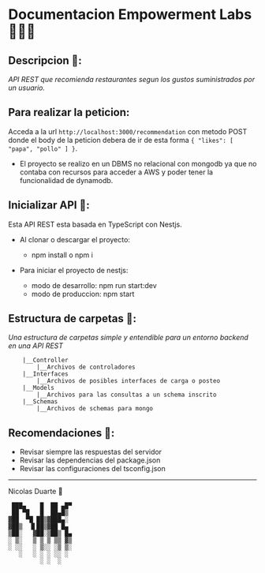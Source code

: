 # Documentacion Empowerment Labs🧑🏻‍💻
## Descripcion 📃:
_API REST que recomienda restaurantes segun los gustos suministrados por un usuario._
## Para realizar la peticion:
Acceda a la url ```http://localhost:3000/recommendation``` con metodo POST donde el body de la peticion debera de ir de esta forma ```{ "likes": [ "papa", "pollo" ] }```.

  * El proyecto se realizo en un DBMS no relacional con mongodb ya que no contaba con recursos para acceder a AWS y poder tener la funcionalidad de dynamodb.
## Inicializar API 🤯:
Esta API REST esta basada en TypeScript con Nestjs.

 * Al clonar o descargar el proyecto:
    * npm install o npm i

 * Para iniciar el proyecto de nestjs:
    * modo de desarrollo: npm run start:dev
    * modo de produccion: npm start

## Estructura de carpetas 📂:
_Una estructura de carpetas simple y entendible para un entorno backend en una API REST_
```
    |__Controller
        |__Archivos de controladores
    |__Interfaces
        |__Archivos de posibles interfaces de carga o posteo
    |__Models
        |__Archivos para las consultas a un schema inscrito
    |__Schemas
        |__Archivos de schemas para mongo
```
## Recomendaciones 👀:
* Revisar siempre las respuestas del servidor
* Revisar las dependencias del package.json
* Revisar las configuraciones del tsconfig.json
---
Nicolas Duarte 🎉
```
 ███▄    █  ██ ▄█▀
 ██ ▀█   █  ██▄█▒ 
▓██  ▀█ ██▒▓███▄░ 
▓██▒  ▐▌██▒▓██ █▄ 
▒██░   ▓██░▒██▒ █▄
░ ▒░   ▒ ▒ ▒ ▒▒ ▓▒
░ ░░   ░ ▒░░ ░▒ ▒░
   ░   ░ ░ ░ ░░ ░ 
         ░ ░  ░   
                  
```
